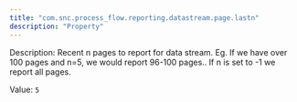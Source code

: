 ```yaml
---
title: "com.snc.process_flow.reporting.datastream.page.lastn"
description: "Property"
---
```


Description: Recent n pages to report for data stream.  Eg. If we have over 100 pages and n=5, we would report 96-100 pages.. If n is set to -1 we report all pages.

Value: `5`